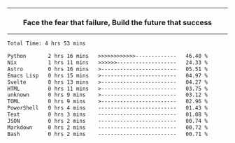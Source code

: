 <hr>
<h3 align="center">
  <div>Face the fear that failure, Build the future that success</div>
</h3>
<hr>
<!--START_SECTION:waka-->

```txt
Total Time: 4 hrs 53 mins

Python       2 hrs 16 mins   >>>>>>>>>>>>-------------   46.40 %
Nix          1 hrs 11 mins   >>>>>>-------------------   24.33 %
Astro        0 hrs 16 mins   >------------------------   05.51 %
Emacs Lisp   0 hrs 15 mins   >------------------------   04.97 %
Svelte       0 hrs 13 mins   >------------------------   04.27 %
HTML         0 hrs 11 mins   >------------------------   03.75 %
unknown      0 hrs 9 mins    >------------------------   03.12 %
TOML         0 hrs 9 mins    >------------------------   02.96 %
PowerShell   0 hrs 4 mins    -------------------------   01.43 %
Text         0 hrs 3 mins    -------------------------   01.08 %
JSON         0 hrs 2 mins    -------------------------   00.74 %
Markdown     0 hrs 2 mins    -------------------------   00.72 %
Bash         0 hrs 2 mins    -------------------------   00.71 %
```

<!--END_SECTION:waka-->
